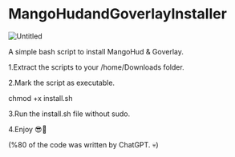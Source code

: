 # MangoHudandGoverlayInstaller

![Untitled](https://github.com/Twig6943/MangoHudandGoverlayInstaller/assets/119701717/1d51e6cd-d4ea-4647-a624-3df13c42900d)

A simple bash script to install MangoHud &amp; Goverlay.

1.Extract the scripts to your /home/Downloads folder.

2.Mark the script as executable.

chmod +x install.sh

3.Run the install.sh file without sudo.

4.Enjoy 😎👊

(%80 of the code was written by ChatGPT. 💀)
